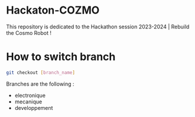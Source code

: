 # Hackaton-COZMO
This repository is dedicated to the Hackathon session 2023-2024 | Rebuild the Cosmo Robot !


# How to switch branch

```bash
git checkout [branch_name]
```

Branches are the following : 

- electronique
- mecanique
- developpement

